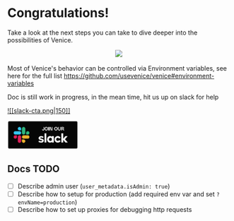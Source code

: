 # Congratulations!

Take a look at the next steps you can take to dive deeper into the possibilities of Venice.

<p align="center">
  <img src="https://link.usevenice.com/success-image" width="250"> 
</p>

Most of Venice's behavior can be controlled via Environment variables, see here for the full list
https://github.com/usevenice/venice#environment-variables

Doc is still work in progress, in the mean time, hit us up on slack for help

[![[slack-cta.png|150]]](https://link.usevenice.com/slack)

<p>
  <a href="https://link.usevenice.com/slack" rel="nofollow">
    <img src="/docs/slack-cta.png" alt="Join us on Slack" style="width: 10rem">
  </a>
</p>

## Docs TODO

- [ ] Describe admin user (`user_metadata.isAdmin: true`)
- [ ] Describe how to setup for production (add required env var and set `?envName=production`)
- [ ] Describe how to set up proxies for debugging http requests

